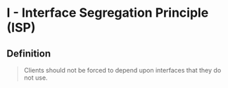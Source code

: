 # I - Interface Segregation Principle (ISP)

## Definition
> Clients should not be forced to depend upon interfaces that they do not use.

